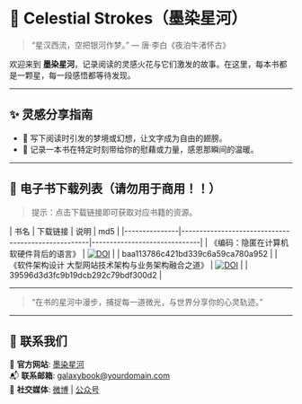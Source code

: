 # 🌌 Celestial Strokes（墨染星河）

> “星汉西流，空把银河作梦。” — 唐·李白《夜泊牛渚怀古》

欢迎来到 **墨染星河**，记录阅读的灵感火花与它们激发的故事。在这里，每本书都是一颗星，每一段感悟都等待发现。

---

## ✨ 灵感分享指南
- 🌟 写下阅读时引发的梦境或幻想，让文字成为自由的翅膀。
- 💌 记录一本书在特定时刻带给你的慰藉或力量，感恩那瞬间的温暖。

---
## 🚀 电子书下载列表（请勿用于商用！！）
> 提示：点击下载链接即可获取对应书籍的资源。

| 书名          | 下载链接                                             | 说明                         | md5                         |
|---------------|----------------------------------------------------|------------------------------|
| 《编码：隐匿在计算机软硬件背后的语言》 | [![DOI](https://zenodo.org/badge/DOI/10.5281/zenodo.14351164.svg)](https://zenodo.org/records/14351164/files/%E7%BC%96%E7%A0%81%EF%BC%9A%E9%9A%90%E5%8C%BF%E5%9C%A8%E8%AE%A1%E7%AE%97%E6%9C%BA%E8%BD%AF%E7%A1%AC%E4%BB%B6%E8%83%8C%E5%90%8E%E7%9A%84%E8%AF%AD%E8%A8%80.pdf) |  | baa113786c421bd339c6a59ca780a952 |
| 《软件架构设计 大型网站技术架构与业务架构融合之道》 | [![DOI](https://zenodo.org/badge/DOI/10.5281/zenodo.14351164.svg)](https://zenodo.org/records/14351164/files/%E8%BD%AF%E4%BB%B6%E6%9E%B6%E6%9E%84%E8%AE%BE%E8%AE%A1%20%E5%A4%A7%E5%9E%8B%E7%BD%91%E7%AB%99%E6%8A%80%E6%9C%AF%E6%9E%B6%E6%9E%84%E4%B8%8E%E4%B8%9A%E5%8A%A1%E6%9E%B6%E6%9E%84%E8%9E%8D%E5%90%88%E4%B9%8B%E9%81%93.pdf) |  | 39596d3d3fc9b19dcb292c79bdf300d2 |


---

> “在书的星河中漫步，捕捉每一道微光，与世界分享你的心灵轨迹。”

--- 

## 📧 联系我们

📌 **官方网站**: [墨染星河](https://yourdomain.com)  
📬 **联系邮箱**: galaxybook@yourdomain.com  
📱 **社交媒体**: [微博](https://weibo.com/yourpage) | [公众号](https://mp.weixin.qq.com)
